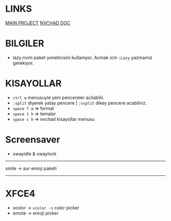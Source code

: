 # LINKS
[MAIN PROJECT](https://github.com/NvChad/NvChad/blob/v2.5/lua/nvconfig.lua)
[NVCHAD DOC](https://nvchad.com/docs/quickstart/install)

# BILGILER
* lazy.nvim paket yoneticisini kullaniyor. Acmak icin `:Lazy` yazmamiz gerekiyor.

# KISAYOLLAR
* `ctrl w` menusuyle yeni pencereler acilabilir.
* `:split` diyerek yatay pencere | `:vsplit` dikey pencere acabiliriz.
* `space f m` => format
* `space t h` => temalar
* `space c h` => nvchad kisayollar menusu

# Screensaver
* swayidle & swaylock

---

smile -> aur emoji paketi

---
# XFCE4
- xcolor -> `xcolor -s` color picker
- emote -> emoji picker


